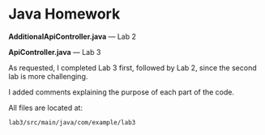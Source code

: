 <!DOCTYPE html>
<html lang="en">
<body>

<h1>Java Homework</h1>

<p><strong>AdditionalApiController.java</strong> — Lab 2</p>
<p><strong>ApiController.java</strong> — Lab 3</p>

<p>As requested, I completed Lab 3 first, followed by Lab 2, since the second lab is more challenging.</p>

<p>I added comments explaining the purpose of each part of the code.</p>

<p>All files are located at:</p>
<pre><code>lab3/src/main/java/com/example/lab3</code></pre>

</body>
</html>
